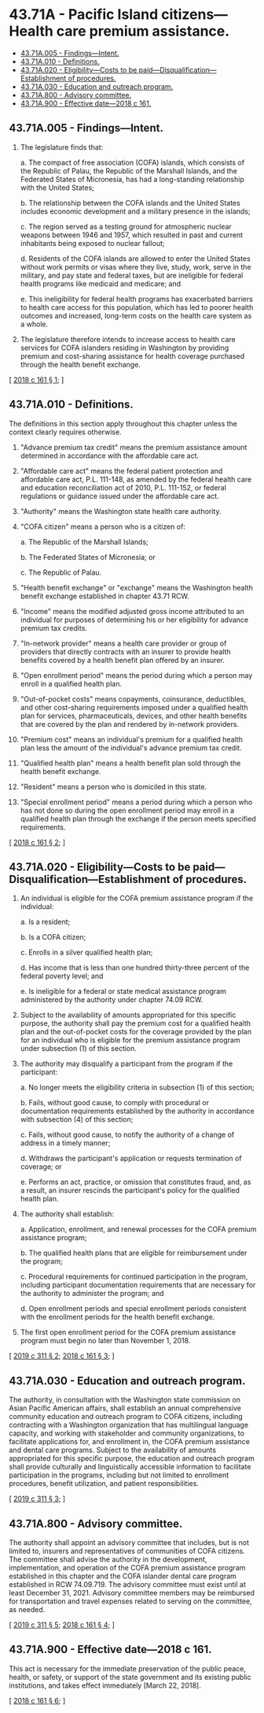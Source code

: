 # 43.71A - Pacific Island citizens—Health care premium assistance.
* [43.71A.005 - Findings—Intent.](#4371a005---findingsintent)
* [43.71A.010 - Definitions.](#4371a010---definitions)
* [43.71A.020 - Eligibility—Costs to be paid—Disqualification—Establishment of procedures.](#4371a020---eligibilitycosts-to-be-paiddisqualificationestablishment-of-procedures)
* [43.71A.030 - Education and outreach program.](#4371a030---education-and-outreach-program)
* [43.71A.800 - Advisory committee.](#4371a800---advisory-committee)
* [43.71A.900 - Effective date—2018 c 161.](#4371a900---effective-date2018-c-161)
## 43.71A.005 - Findings—Intent.
1. The legislature finds that:

   a. The compact of free association (COFA) islands, which consists of the Republic of Palau, the Republic of the Marshall Islands, and the Federated States of Micronesia, has had a long-standing relationship with the United States;

   b. The relationship between the COFA islands and the United States includes economic development and a military presence in the islands;

   c. The region served as a testing ground for atmospheric nuclear weapons between 1946 and 1957, which resulted in past and current inhabitants being exposed to nuclear fallout;

   d. Residents of the COFA islands are allowed to enter the United States without work permits or visas where they live, study, work, serve in the military, and pay state and federal taxes, but are ineligible for federal health programs like medicaid and medicare; and

   e. This ineligibility for federal health programs has exacerbated barriers to health care access for this population, which has led to poorer health outcomes and increased, long-term costs on the health care system as a whole.

2. The legislature therefore intends to increase access to health care services for COFA islanders residing in Washington by providing premium and cost-sharing assistance for health coverage purchased through the health benefit exchange.

\[ [2018 c 161 § 1](https://lawfilesext.leg.wa.gov/biennium/2017-18/Pdf/Bills/Session%20Laws/Senate/5683-S.SL.pdf?cite=2018%20c%20161%20§%201); \]

## 43.71A.010 - Definitions.
The definitions in this section apply throughout this chapter unless the context clearly requires otherwise.

1. "Advance premium tax credit" means the premium assistance amount determined in accordance with the affordable care act.

2. "Affordable care act" means the federal patient protection and affordable care act, P.L. 111-148, as amended by the federal health care and education reconciliation act of 2010, P.L. 111-152, or federal regulations or guidance issued under the affordable care act.

3. "Authority" means the Washington state health care authority.

4. "COFA citizen" means a person who is a citizen of:

   a. The Republic of the Marshall Islands;

   b. The Federated States of Micronesia; or

   c. The Republic of Palau.

5. "Health benefit exchange" or "exchange" means the Washington health benefit exchange established in chapter 43.71 RCW.

6. "Income" means the modified adjusted gross income attributed to an individual for purposes of determining his or her eligibility for advance premium tax credits.

7. "In-network provider" means a health care provider or group of providers that directly contracts with an insurer to provide health benefits covered by a health benefit plan offered by an insurer.

8. "Open enrollment period" means the period during which a person may enroll in a qualified health plan.

9. "Out-of-pocket costs" means copayments, coinsurance, deductibles, and other cost-sharing requirements imposed under a qualified health plan for services, pharmaceuticals, devices, and other health benefits that are covered by the plan and rendered by in-network providers.

10. "Premium cost" means an individual's premium for a qualified health plan less the amount of the individual's advance premium tax credit.

11. "Qualified health plan" means a health benefit plan sold through the health benefit exchange.

12. "Resident" means a person who is domiciled in this state.

13. "Special enrollment period" means a period during which a person who has not done so during the open enrollment period may enroll in a qualified health plan through the exchange if the person meets specified requirements.

\[ [2018 c 161 § 2](https://lawfilesext.leg.wa.gov/biennium/2017-18/Pdf/Bills/Session%20Laws/Senate/5683-S.SL.pdf?cite=2018%20c%20161%20§%202); \]

## 43.71A.020 - Eligibility—Costs to be paid—Disqualification—Establishment of procedures.
1. An individual is eligible for the COFA premium assistance program if the individual:

   a. Is a resident;

   b. Is a COFA citizen;

   c. Enrolls in a silver qualified health plan;

   d. Has income that is less than one hundred thirty-three percent of the federal poverty level; and

   e. Is ineligible for a federal or state medical assistance program administered by the authority under chapter 74.09 RCW.

2. Subject to the availability of amounts appropriated for this specific purpose, the authority shall pay the premium cost for a qualified health plan and the out-of-pocket costs for the coverage provided by the plan for an individual who is eligible for the premium assistance program under subsection (1) of this section.

3. The authority may disqualify a participant from the program if the participant:

   a. No longer meets the eligibility criteria in subsection (1) of this section;

   b. Fails, without good cause, to comply with procedural or documentation requirements established by the authority in accordance with subsection (4) of this section;

   c. Fails, without good cause, to notify the authority of a change of address in a timely manner;

   d. Withdraws the participant's application or requests termination of coverage; or

   e. Performs an act, practice, or omission that constitutes fraud, and, as a result, an insurer rescinds the participant's policy for the qualified health plan.

4. The authority shall establish:

   a. Application, enrollment, and renewal processes for the COFA premium assistance program;

   b. The qualified health plans that are eligible for reimbursement under the program;

   c. Procedural requirements for continued participation in the program, including participant documentation requirements that are necessary for the authority to administer the program; and

   d. Open enrollment periods and special enrollment periods consistent with the enrollment periods for the health benefit exchange.

5. The first open enrollment period for the COFA premium assistance program must begin no later than November 1, 2018.

\[ [2019 c 311 § 2](https://lawfilesext.leg.wa.gov/biennium/2019-20/Pdf/Bills/Session%20Laws/Senate/5274.SL.pdf?cite=2019%20c%20311%20§%202); [2018 c 161 § 3](https://lawfilesext.leg.wa.gov/biennium/2017-18/Pdf/Bills/Session%20Laws/Senate/5683-S.SL.pdf?cite=2018%20c%20161%20§%203); \]

## 43.71A.030 - Education and outreach program.
The authority, in consultation with the Washington state commission on Asian Pacific American affairs, shall establish an annual comprehensive community education and outreach program to COFA citizens, including contracting with a Washington organization that has multilingual language capacity, and working with stakeholder and community organizations, to facilitate applications for, and enrollment in, the COFA premium assistance and dental care programs. Subject to the availability of amounts appropriated for this specific purpose, the education and outreach program shall provide culturally and linguistically accessible information to facilitate participation in the programs, including but not limited to enrollment procedures, benefit utilization, and patient responsibilities.

\[ [2019 c 311 § 3](https://lawfilesext.leg.wa.gov/biennium/2019-20/Pdf/Bills/Session%20Laws/Senate/5274.SL.pdf?cite=2019%20c%20311%20§%203); \]

## 43.71A.800 - Advisory committee.
The authority shall appoint an advisory committee that includes, but is not limited to, insurers and representatives of communities of COFA citizens. The committee shall advise the authority in the development, implementation, and operation of the COFA premium assistance program established in this chapter and the COFA islander dental care program established in RCW 74.09.719. The advisory committee must exist until at least December 31, 2021. Advisory committee members may be reimbursed for transportation and travel expenses related to serving on the committee, as needed.

\[ [2019 c 311 § 5](https://lawfilesext.leg.wa.gov/biennium/2019-20/Pdf/Bills/Session%20Laws/Senate/5274.SL.pdf?cite=2019%20c%20311%20§%205); [2018 c 161 § 4](https://lawfilesext.leg.wa.gov/biennium/2017-18/Pdf/Bills/Session%20Laws/Senate/5683-S.SL.pdf?cite=2018%20c%20161%20§%204); \]

## 43.71A.900 - Effective date—2018 c 161.
This act is necessary for the immediate preservation of the public peace, health, or safety, or support of the state government and its existing public institutions, and takes effect immediately [March 22, 2018].

\[ [2018 c 161 § 6](https://lawfilesext.leg.wa.gov/biennium/2017-18/Pdf/Bills/Session%20Laws/Senate/5683-S.SL.pdf?cite=2018%20c%20161%20§%206); \]

